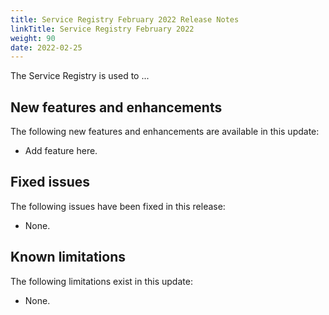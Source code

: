 ```yaml
---
title: Service Registry February 2022 Release Notes
linkTitle: Service Registry February 2022
weight: 90
date: 2022-02-25
---
```

The Service Registry is used to ...

## New features and enhancements

The following new features and enhancements are available in this update:

* Add feature here.

## Fixed issues

The following issues have been fixed in this release:

* None.

## Known limitations

The following limitations exist in this update:

* None.
